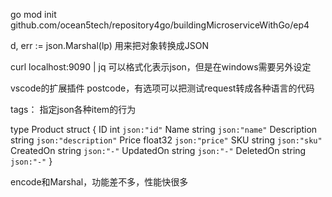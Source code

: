 go mod init github.com/ocean5tech/repository4go/buildingMicroserviceWithGo/ep4

d, err := json.Marshal(lp) 用来把对象转换成JSON

curl localhost:9090 | jq 可以格式化表示json，但是在windows需要另外设定

vscode的扩展插件 postcode，有选项可以把测试request转成各种语言的代码


tags： 指定json各种item的行为

type Product struct {
	ID          int     `json:"id"`
	Name        string  `json:"name"`
	Description string  `json:"description"`
	Price       float32 `json:"price"`
	SKU         string  `json:"sku"`
	CreatedOn   string  `json:"-"`
	UpdatedOn   string  `json:"-"`
	DeletedOn   string  `json:"-"`
}

encode和Marshal，功能差不多，性能快很多
